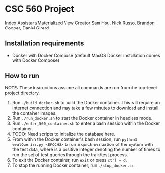 
# CSC 560 Project
Index Assistant/Materialized View Creator
Sam Hsu, Nick Russo, Brandon Cooper, Daniel Girerd

## Installation requirements
* Docker with Docker Compose (default MacOS Docker installation comes with Docker Compose)

## How to run

NOTE: These instructions assume all commands are run from the top-level project directory.

1. Run `./build_docker.sh` to build the Docker container. This will require an internet connection and may take a few minutes to download and install the container images.
2. Run `./run_docker.sh` to start the Docker container in headless mode.
3. Run `./enter_560_container.sh` to enter a bash session within the Docker container.
4. TODO: Need scripts to initialize the database here.
5. From within the Docker container's bash session, run `python3 evalQueries.py <EPOCHS>` to run a quick evaluation of the system with the test data, where <EPOCHS> is a positive integer denoting the number of times to run the set of test queries through the train/test process.
6. To exit the Docker container, run `exit` or press `ctrl + d`.
7. To stop the running Docker container, run `./stop_docker.sh`.